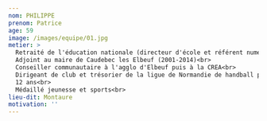 ```yaml
---
nom: PHILIPPE
prenom: Patrice
age: 59
image: /images/equipe/01.jpg
metier: >
  Retraité de l'éducation nationale (directeur d'école et référent numérique)<br>
  Adjoint au maire de Caudebec les Elbeuf (2001-2014)<br>
  Conseiller communautaire à l'agglo d'Elbeuf puis à la CREA<br>
  Dirigeant de club et trésorier de la ligue de Normandie de handball pendant
  12 ans<br>
  Médaillé jeunesse et sports<br>
lieu-dit: Montaure
motivation: ''
---
```

